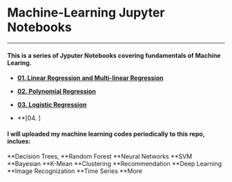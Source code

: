 # Machine-Learning Jupyter Notebooks
---
#### This is a series of Jyputer Notebooks covering fundamentals of Machine Learing.
  
  * **[01. Linear Regression and Multi-linear Regression](https://github.com/CFSun/Machine_Learning/blob/master/01.%20Linear%20Regression%20and%20Multi-linear%20Regression.ipynb )**
 
 * **[02. Polynomial Regression](https://github.com/CFSun/Machine_Learning/blob/master/02.%20Polynomial%20Regression.ipynb)**
 
 * **[03. Logistic Regression](https://github.com/CFSun/Machine_Learning/blob/master/03.%20Logistic_regression.ipynb)**
 
 * **[04. ]
 
 
 #### I will uploaded my machine learning codes periodically to this repo, inclues:
 **Decision Trees, 
 **Random Forest
 **Neural Networks
 **SVM
 **Bayesian
 **K-Mean
 **Clustering
 **Recommendation
 **Deep Learning
 **Image Recognization
 **Time Series
 **More
 
